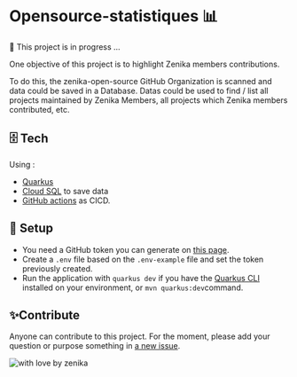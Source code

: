 # Opensource-statistiques 📊

🚧 This project is in progress ... 

One objective of this project is to highlight Zenika members contributions. 

To do this, the zenika-open-source GitHub Organization is scanned and data could be saved in a Database.
Datas could be used to find / list all projects maintained by Zenika Members, all projects which Zenika members contributed, etc.

## 🗄️ Tech 

Using :
- [Quarkus](https://quarkus.io/)
- [Cloud SQL](https://quarkus.io/guides/deploying-to-google-cloud#using-cloud-sql) to save data
- [GitHub actions](https://github.com/features/actions) as CICD.

## 📝 Setup 

- You need a GitHub token you can generate on [this page](https://github.com/settings/tokens).
- Create a `.env` file based on the `.env-example` file and set the token previously created. 
- Run the application with `quarkus dev` if you have the [Quarkus CLI](https://quarkus.io/guides/cli-tooling) installed on your environment, or `mvn quarkus:dev`command.

## ✨Contribute 

Anyone can contribute to this project. For the moment, please add your question or purpose something in [a new issue](https://github.com/zenika-open-source/opensource-statistics/issues).

![with love by zenika](https://img.shields.io/badge/With%20%E2%9D%A4%EF%B8%8F%20by-Zenika-b51432.svg?link=https://oss.zenika.com)
